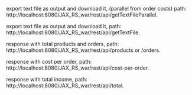 
export text file as output and download it, (parallel from order costs) path: http://localhost:8080/JAX_RS_war/rest/api/getTextFileParallel.

export text file as output and download it,   path: http://localhost:8080/JAX_RS_war/rest/api/getTextFile.

response with total products and orders,   path: http://localhost:8080/JAX_RS_war/rest/api/products or /orders.

response with cost per order,   path: http://localhost:8080/JAX_RS_war/rest/api/cost-per-order.

response with total income,   path: http://localhost:8080/JAX_RS_war/rest/api/total.